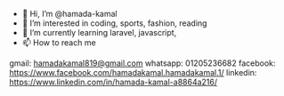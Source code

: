 - 👋 Hi, I’m @hamada-kamal
- 👀 I’m interested in coding, sports, fashion, reading
- 🌱 I’m currently learning laravel, javascript, 
- 📫 How to reach me 

gmail: hamadakamal819@gmail.com
whatsapp: 01205236682
facebook: https://www.facebook.com/hamadakamal.hamadakamal.1/
linkedin: https://www.linkedin.com/in/hamada-kamal-a8864a216/

<!---
hamada-kamal/hamada-kamal is a ✨ special ✨ repository because its `README.md` (this file) appears on your GitHub profile.
You can click the Preview link to take a look at your changes.
--->
